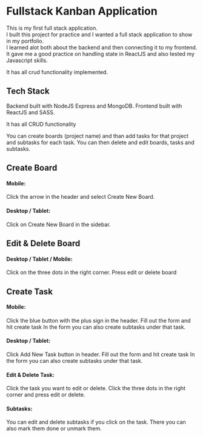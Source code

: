 # Fullstack Kanban Application

This is my first full stack application. <br/>
I built this project for practice and I wanted a full stack application to show in my portfolio.<br/>
I learned alot both about the backend and then connecting it to my frontend. <br/>
It gave me a good practice on handling state in ReactJS and also tested my Javascript skills.<br/>

It has all crud functionality implemented. <br/>

## Tech Stack

Backend built with NodeJS Express and MongoDB.
Frontend built with ReactJS and SASS.

It has all CRUD functionality

You can create boards (project name) and than add tasks for that project and subtasks for each task.
You can then delete and edit boards, tasks and subtasks.

## Create Board

#### Mobile:

Click the arrow in the header and select Create New Board.

#### Desktop / Tablet:

Click on Create New Board in the sidebar.

## Edit & Delete Board

#### Desktop / Tablet / Mobile:

Click on the three dots in the right corner. Press edit or delete board

## Create Task

#### Mobile:

Click the blue button with the plus sign in the header. Fill out the form and hit create task
In the form you can also create subtasks under that task.

#### Desktop / Tablet:

Click Add New Task button in header. Fill out the form and hit create task
In the form you can also create subtasks under that task.

#### Edit & Delete Task:

Click the task you want to edit or delete. Click the three dots in the right corner
and press edit or delete.

#### Subtasks:

You can edit and delete subtasks if you click on the task. There you can also mark them done or unmark them.
